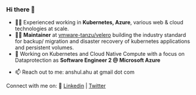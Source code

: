 ### Hi there 👋

<!--
**anshulahuja98/anshulahuja98** is a ✨ _special_ ✨ repository because its `README.md` (this file) appears on your GitHub profile.

Here are some ideas to get you started:

- 🔭 I’m currently working on ...
- 🌱 I’m currently learning ...
- 👯 I’m looking to collaborate on ...
- 🤔 I’m looking for help with ...
- 💬 Ask me about ...
- 📫 How to reach me: ...
- 😄 Pronouns: ...
- ⚡ Fun fact: ...
-->

- :man_mechanic:  Experienced working in **Kubernetes, Azure**, various web & cloud technologies at scale.
- :man_technologist: **Maintainer** at [vmware-tanzu/velero](https://github.com/vmware-tanzu/velero) building the industry standard for backup/ migration and disaster recovery of kubernetes applications and persistent volumes.
- :briefcase:  Working on Kubernetes and Cloud Native Compute with a focus on Dataprotection as **Software Engineer 2 @ Microsoft Azure**
<!-- - :man_student:  Undergrad @ IIT Jodhpur, India  -->
- 📫  Reach out to me: anshul.ahu at gmail dot com
<!-- - :computer:  Open for freelancing opportunities: [Upwork](https://www.upwork.com/o/profiles/users/~0159af9fc299f18fd2/)  -->


<!-- Checkout my :file_folder: [Resume](https://github.com/anshulahuja98/resume)  -->
Connect with me on: :link: [Linkedin](https://www.linkedin.com/in/anshul-ahuja/) | [Twitter](https://twitter.com/anshulahuja1998)

<!--
Did any of my projects help you out?

[!["Buy Me A Coffee"](https://www.buymeacoffee.com/assets/img/custom_images/orange_img.png)](https://www.buymeacoffee.com/anshulahuja)
-->
